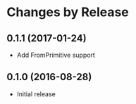 # Changes by Release

## 0.1.1 (2017-01-24)

- Add FromPrimitive support

## 0.1.0 (2016-08-28)

- Initial release
